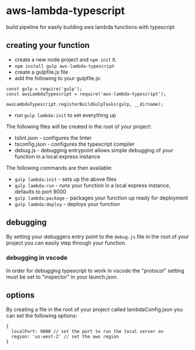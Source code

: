 # aws-lambda-typescript
build pipeline for easily building aws lambda functions with typescript

## creating your function

* create a new node project and `npm init` it.
* `npm install gulp aws-lambda-typescript`
* create a gulpfile.js file
* add the following to your gulpfile.js:

```
const gulp = require('gulp');
const awsLambdaTypescript = require('aws-lambda-typescript');

awsLambdaTypescript.registerBuildGulpTasks(gulp, __dirname);
```

* run `gulp lambda:init` to set everything up

The following files will be created in the root of your project:

* tslint.json - configures the linter
* tsconfig.json - configures the typescript compiler
* debug.js - debugging entrypoint allows simple debugging of your function in a local express instance

The following commands are then available:

* `gulp lambda:init` - sets up the above files
* `gulp lambda:run` - runs your function in a local express instance, defaults to port 9000
* `gulp lambda:package` - packages your function up ready for deployment
* `gulp lambda:deploy` - deploys your function

## debugging

By setting your debuggers entry point to the `debug.js` file in the root of your project you can easily step through your function.

### debugging in vscode

In order for debugging typescript to work in vscode the "protocol" setting must be set to "inspector" in your launch.json.

## options 

By creating a file in the root of your project called lambdaConfig.json you can set the following options:

```
{
  localPort: 9000 // set the port to run the local server on
  region: 'us-west-2' // set the aws region
}
```
